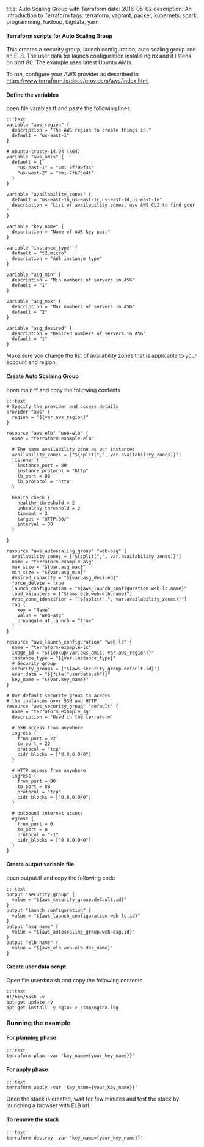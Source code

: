 title: Auto Scaling Group with Terraform
date: 2016-05-02
description: An introduction to Terraform
tags: terraform, vagrant, packer, kubernets, spark, programming, hadoop, bigdata, yarn

#### Terraform scripts for Auto Scaling Group
This creates a security group, launch configuration, auto scaling group and an ELB. The user data for launch configuration installs nginx and it listens on port 80.
The example uses latest Ubuntu AMIs.


To run, configure your AWS provider as described in https://www.terraform.io/docs/providers/aws/index.html
#### Define the variables

open file varables.tf and paste the following lines.

	:::text
	variable "aws_region" {
	  description = "The AWS region to create things in."
	  default = "us-east-1"
	}

	# ubuntu-trusty-14.04 (x64)
	variable "aws_amis" {
	  default = {
	    "us-east-1" = "ami-5f709f34"
	    "us-west-2" = "ami-7f675e4f"
	  }
	}

	variable "availability_zones" {
	  default = "us-east-1b,us-east-1c,us-east-1d,us-east-1e"
	  description = "List of availability zones, use AWS CLI to find your "
	}

	variable "key_name" {
	  description = "Name of AWS key pair"
	}

	variable "instance_type" {
	  default = "t2.micro"
	  description = "AWS instance type"
	}

	variable "asg_min" {
	  description = "Min numbers of servers in ASG"
	  default = "1"
	}

	variable "asg_max" {
	  description = "Max numbers of servers in ASG"
	  default = "2"
	}

	variable "asg_desired" {
	  description = "Desired numbers of servers in ASG"
	  default = "1"
	}

Make sure you change the list of availability zones that is applicable to your account and region.

#### Create Auto Scalaing Group

open main.tf and copy the following contents

	:::text
	# Specify the provider and access details
	provider "aws" {
	  region = "${var.aws_region}"
	}

	resource "aws_elb" "web-elb" {
	  name = "terraform-example-elb"

	  # The same availability zone as our instances
	  availability_zones = ["${split(",", var.availability_zones)}"]
	  listener {
	    instance_port = 80
	    instance_protocol = "http"
	    lb_port = 80
	    lb_protocol = "http"
	  }

	  health_check {
	    healthy_threshold = 2
	    unhealthy_threshold = 2
	    timeout = 3
	    target = "HTTP:80/"
	    interval = 30
	  }

	}

	resource "aws_autoscaling_group" "web-asg" {
	  availability_zones = ["${split(",", var.availability_zones)}"]
	  name = "terraform-example-asg"
	  max_size = "${var.asg_max}"
	  min_size = "${var.asg_min}"
	  desired_capacity = "${var.asg_desired}"
	  force_delete = true
	  launch_configuration = "${aws_launch_configuration.web-lc.name}"
	  load_balancers = ["${aws_elb.web-elb.name}"]
	  #vpc_zone_identifier = ["${split(",", var.availability_zones)}"]
	  tag {
	    key = "Name"
	    value = "web-asg"
	    propagate_at_launch = "true"
	  }
	}

	resource "aws_launch_configuration" "web-lc" {
	  name = "terraform-example-lc"
	  image_id = "${lookup(var.aws_amis, var.aws_region)}"
	  instance_type = "${var.instance_type}"
	  # Security group
	  security_groups = ["${aws_security_group.default.id}"]
	  user_data = "${file("userdata.sh")}"
	  key_name = "${var.key_name}"
	}

	# Our default security group to access
	# the instances over SSH and HTTP
	resource "aws_security_group" "default" {
	  name = "terraform_example_sg"
	  description = "Used in the terraform"

	  # SSH access from anywhere
	  ingress {
	    from_port = 22
	    to_port = 22
	    protocol = "tcp"
	    cidr_blocks = ["0.0.0.0/0"]
	  }

	  # HTTP access from anywhere
	  ingress {
	    from_port = 80
	    to_port = 80
	    protocol = "tcp"
	    cidr_blocks = ["0.0.0.0/0"]
	  }

	  # outbound internet access
	  egress {
	    from_port = 0
	    to_port = 0
	    protocol = "-1"
	    cidr_blocks = ["0.0.0.0/0"]
	  }
	}

#### Create output variable file
open output.tf and copy the following code

	:::text
	output "security_group" {
	  value = "${aws_security_group.default.id}"
	}
	output "launch_configuration" {
	  value = "${aws_launch_configuration.web-lc.id}"
	}
	output "asg_name" {
	  value = "${aws_autoscaling_group.web-asg.id}"
	}
	output "elb_name" {
	  value = "${aws_elb.web-elb.dns_name}"
	}

#### Create user data script
Open file userdata.sh and copy the following contents

	:::text
	#!/bin/bash -v
	apt-get update -y
	apt-get install -y nginx > /tmp/nginx.log



### Running the example

#### For planning phase

	:::text
	terraform plan -var 'key_name={your_key_name}}'

#### For apply phase

	:::text
	terraform apply -var 'key_name={your_key_name}}'

Once the stack is created, wait for few minutes and test the stack by launching a browser with ELB url.

#### To remove the stack

	:::text
	terraform destroy -var 'key_name={your_key_name}}'


